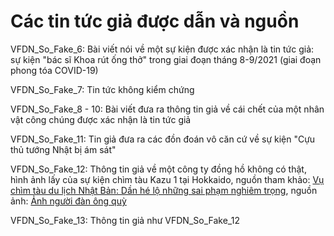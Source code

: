 # Các tin tức giả được dẫn và nguồn

VFDN_So_Fake_6: Bài viết nói về một sự kiện được xác nhận là tin tức giả: sự kiện "bác sĩ Khoa rút ống thở" trong giai đoạn tháng 8-9/2021 (giai đoạn phong tóa COVID-19)

VFDN_So_Fake_7: Tin tức không kiểm chứng

VFDN_So_Fake_8 - 10: Bài viết đưa ra thông tin giả về cái chết của một nhân vật công chúng được xác nhận là tin tức giả

VFDN_So_Fake_11: Tin giả đưa ra các đồn đoán vô căn cứ về sự kiện "Cựu thủ tướng Nhật bị ám sát"

VFDN_So_Fake_12: Thông tin giả về một công ty đồng hồ không có thật, hình ảnh lấy của sự kiện chìm tàu Kazu 1 tại Hokkaido, nguồn tham khảo: [Vụ chìm tàu du lịch Nhật Bản: Dần hé lộ những sai phạm nghiêm trọng](https://www.baogiaothong.vn/vu-chim-tau-du-lich-nhat-ban-dan-he-lo-nhung-sai-pham-nghiem-trong-192550632.htm), nguồn ảnh: [Ảnh người đàn ông quỳ](https://www.shinmai.co.jp/news/article/CNTS2022042701046)

VFDN_So_Fake_13: Thông tin giả như VFDN_So_Fake_12